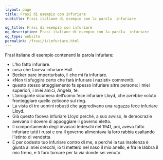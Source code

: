 ```yaml
---
layout: page
title: Frasi di esempio con infuriare 
subtitle: Frasi italiane di esempio con la parola  infuriare

og_title: Frasi di esempio con infuriare 
og_description: Frasi italiane di esempio con la parola  infuriare
og_type: website
permalink: /frasi/i/infuriare.html
---
```


Frasi italiane di esempio contenenti la parola infuriare:


- L’ho fatto infuriare.
- cosa che faceva infuriare Hull.
- Becker pare imperturbato, il che mi fa infuriare.
- «Non ti sfuggirà certo che farà infuriare i nazisti» commentò.
- questo stesso atteggiamento fa spesso infuriare altre persone: i miei superiori, i miei amici, Angela, te.
- L’arrogante sicumera dell’uomo fece infuriare Lloyd, che avrebbe voluto fronteggiare quello zoticone sul ring.
- La vista di tre uomini robusti che aggredivano una ragazza fece infuriare Lloyd.
- Già questo faceva infuriare Lloyd perché, a suo avviso, le democrazie avevano il dovere di appoggiare il governo eletto.
- Il comportamento degli invasori tedeschi nel 1941, poi, aveva fatto infuriare tutti i russi e ora il governo alimentava la loro rabbia esaltando l’istinto di vendetta.
- E per codesto tuo infuriare contro di me, e perché la tua insolenza è giunta ai miei orecchi, io ti metterò nel naso il mio anello, e fra le labbra il mio freno, e ti farò tornare per la via donde sei venuto.

